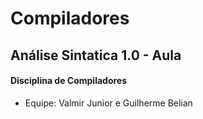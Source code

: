 # Compiladores #

## Análise Sintatica 1.0 - Aula ##

#### Disciplina de Compiladores ####

- Equipe: Valmir Junior e Guilherme Belian
